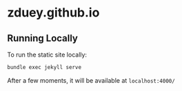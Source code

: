 # zduey.github.io

## Running Locally

To run the static site locally:

```bash
bundle exec jekyll serve
```

After a few moments, it will be available at `localhost:4000/`
